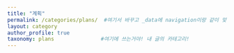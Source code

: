 ```yaml
---
title: "계획"
permalink: /categories/plans/  #여기서 바꾸고 _data에 navigation이랑 같이 맞춰줘야함!
layout: category
author_profile: true
taxonomy: plans               #여기에 쓰는거야! 내 글의 카테고리!
---
```

